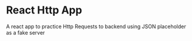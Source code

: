 # React Http App

A react app to practice Http Requests to backend using  JSON placeholder as a fake server
